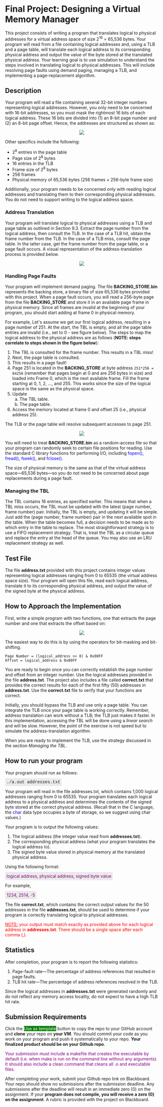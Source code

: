 # Final Project: Designing a Virtual Memory Manager

This project consists of writing a program that translates logical to physical addresses for a virtual address space of size 2<sup>16</sup> 
 = 65,536 bytes. Your program will read from a file containing logical addresses and, using a TLB and a page table, will translate each logical address to its corresponding physical address and output the value of the byte stored at the translated physical address. Your learning goal is to use simulation to understand the steps involved in translating logical to physical addresses. This will include resolving page faults using demand paging, managing a TLB, and implementing a page-replacement algorithm.


## Description

Your program will read a file containing several 32-bit integer numbers representing logical addresses. However, you only need to be concerned with 16-bit addresses, so you must mask the rightmost 16 bits of each logical address. These 16 bits are divided into (1) an 8-bit page number and (2) an 8-bit page offset. Hence, the addresses are structured as shown as:

<div style="text-align:center;"><img src="images/address.jpeg"></div>

Other specifics include the following:

* 2<sup>8</sup> entries in the page table
* Page size of 2<sup>8</sup> bytes
* 16 entries in the TLB
* Frame size of 2<sup>8</sup> bytes
* 256 frames
* Physical memory of 65,536 bytes (256 frames × 256-byte frame size)

Additionally, your program needs to be concerned only with reading logical addresses and translating them to their corresponding physical addresses. You do not need to support writing to the logical address space.

### Address Translation

Your program will translate logical to physical addresses using a TLB and page table as outlined in Section 9.3. Extract the page number from the logical address, then consult the TLB. In the case of a TLB hit, obtain the frame number from the TLB. In the case of a TLB miss, consult the page table. In the latter case, get the frame number from the page table, or a page fault occurs. A visual representation of the address-translation process is provided below.

<div style="text-align:center;"><img src="images/address-translation.svg"></div>

### Handling Page Faults

Your program will implement demand paging. The file **BACKING_STORE.bin** represents the backing store, a binary file of size 65,536 bytes provided with this project. When a page fault occurs, you will read a 256-byte page from the file **BACKING_STORE** and store it in an available page frame in physical memory. Since all frames are invalid at the beginning of your program, you should start adding at frame 0 in physical memory.

For example, Let's assume we get our first logical address, resulting in a page number of 251. At the start, the TBL is empty, and all the page table entries are invalid (i.e., set to 0 - see figure below). The steps to map the logical address to the physical address are as follows (**NOTE: steps correlate to steps shown in the figure below**):

1. The TBL is consulted for the frame number. This results in a TBL miss!
2. Next, the page table is consulted.  
3. This results in a page fault!
4. Page 251 is located in the  **BACKING_STORE** at byte address `251*256 = 64256` (remember that pages begin at 0 and are 256 bytes in size) and loaded into Frame 0, which is the next available frame. Fill the frame starting at 0, 1, 2, ..., and 255. This works since the size of the logical space is the same as the physical space.
5. Update
   <ol type="a"><li>The TBL table.</li><li>The page table.</li></ol>
6. Access the memory located at frame 0 and offset 25 (i.e., physical address 25). 

The TLB or the page table will resolve subsequent accesses to page 251.

<div style="text-align:center;"><img src="images/example1.svg"></div>

You will need to treat **BACKING_STORE.bin** as a random-access file so that your program can randomly seek to certain file positions for reading. Use the standard C library functions for performing I/O, including <span style="color:blue;">fopen()</span>, <span style="color:blue;">fread()</span>, <span style="color:blue;">fseek()</span>, and <span style="color:blue;">fclose()</span>.

The size of physical memory is the same as that of the virtual address space—65,536 bytes—so you do not need to be concerned about page replacements during a page fault.

### Managing the TBL

The TBL contains 16 entries, as specified earlier.  This means that when a TBL miss occurs, the TBL must be updated with the latest (page number, frame number) pair.  Initially, the TBL is empty, and updating it will be simple.  Just add the (page number, frame number) pair in the next available spot in the table.  When the table becomes full,  a decision needs to be made as to which entry in the table to replace.  The most straightforward strategy is to use a FIFO replacement strategy.  That is, treat the TBL as a circular queue and replace the entry at the head of the queue.  You may also use an LRU replacement strategy as well.

## Test File

The file **address.txt** provided with this project contains integer values representing logical addresses ranging from 0 to 65535 (the virtual address space size). Your program will open this file, read each logical address, translate it to its corresponding physical address, and output the value of the signed byte at the physical address.

## How to Approach the Implementation

First, write a simple program with two functions, one that extracts the page number and one that extracts the offset based on:

<div style="text-align:center;"><img src="images/address.jpeg"></div>

The easiest way to do this is by using the operators for bit-masking and bit-shifting. 

```
Page Number = (logical_address >> 8) & 0x00FF
Offset = logical_address & 0x00FF
```

You are ready to begin once you can correctly establish the page number and offset from an integer number. Use the logical addresses provided in the file **address.txt**. The project also includes a file called **correct.txt** that provides the correct results for each of the first fifty (50) addresses in **address.txt**. Use the **correct.txt** file to verify that your functions are correct. 

Initially, you should bypass the TLB and use only a page table. You can integrate the TLB once your page table is working correctly. Remember, address translation can work without a TLB; the TLB just makes it faster. In this implementation, accessing the TBL will be done using a *linear search* and will be slow. However, the point of the exercise is not speed but to simulate the address-translation algorithm.

When you are ready to implement the TLB, use the strategy discussed in the section *Managing the TBL*.

## How to run your program

Your program should run as follows:

<p><span style="background-color:#EAEAEA; font-family:courier,monospace; padding: 5px; border-radius: 5px;">./a.out addresses.txt</span></p>


Your program will read in the file addresses.txt, which contains 1,000 logical addresses ranging from 0 to 65535. Your program translates each logical address to a physical address and determines the contents of the signed byte stored at the correct physical address. (Recall that in the C language, the <span style="color: blue;">char</span> data type occupies a byte of storage, so we suggest using char values.)

Your program is to output the following values:

1. The logical address  (the integer value read from **addresses.txt**).
2. The corresponding physical address (what your program translates the logical address to).
3. The signed byte value stored in physical memory at the translated physical address.

Using the following format:

<p> <span style="background-color:#EAEAEA; color:purple; padding: 5px; border-radius: 5px;">logical address, physical address, signed byte value</span></p>

For example, 

<p> <span style="background-color:#EAEAEA; color:purple; padding: 5px; border-radius: 5px;">1234, 2514, -5</span></p>

The file **correct.txt**, which contains the correct output values for the 50 addresses in the file **addresses.txt**, should be used to determine if your program is correctly translating logical to physical addresses.

<p style="color:red;"><u>NOTE:</u> your output must match exactly as provided above for each logical address in <strong>addresses.txt</strong>. There should be a single space after each comma (,).</p>

## Statistics

After completion, your program is to report the following statistics:

1. Page-fault rate—The percentage of address references that resulted in page faults.
2. TLB hit rate—The percentage of address references resolved in the TLB.

Since the logical addresses in **addresses.txt** were generated randomly and do not reflect any memory access locality, do not expect to have a high TLB hit rate.

## Submission Requirements

Click the <span style="background-color:green;color:white;">Use as template</span> button to copy the repo to your GitHub account and **clone** your repo on **your VM**. You should commit your code as you work on your program and push it systematically to your repo.  **Your finalized product should be on your Github repo**.

<p style="color:purple">Your submission must include a makefile that creates the executable by default (i.e. when make is run on the command line without any arguments).  It should also include a clean command that cleans all .o and executable files.</p>

After completing your work, submit your Github repo link on Blackboard. Your repo should show no submissions after the submission deadline. Any submissions after the deadline will result in an immediate zero (0) on the assignment. If your **program does not compile, you will receive a zero (0) on the assignment**. A rubric is provided with the project on Blackboard.



